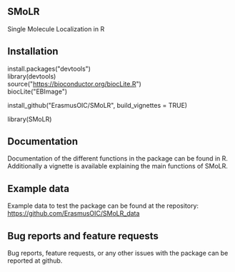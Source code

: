 ## SMoLR
Single Molecule Localization in R  

## Installation

install.packages("devtools")  
library(devtools)  
source("https://bioconductor.org/biocLite.R")  
biocLite("EBImage")  

install_github("ErasmusOIC/SMoLR", build_vignettes = TRUE)


library(SMoLR)  

## Documentation
Documentation of the different functions in the package can be found in R. Additionally a vignette is available explaining the main functions of SMoLR.

## Example data
Example data to test the package can be found at the repository: https://github.com/ErasmusOIC/SMoLR_data

## Bug reports and feature requests
Bug reports, feature requests, or any other issues with the package can be reported at github.
